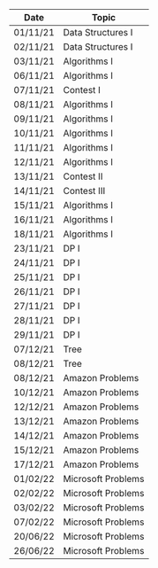 |  Date  |      Topic        |
|--------|-------------------|
|01/11/21| Data Structures I |
|02/11/21| Data Structures I |
|03/11/21| Algorithms I      |
|06/11/21| Algorithms I      |
|07/11/21| Contest I         |
|08/11/21| Algorithms I      |
|09/11/21| Algorithms I      |
|10/11/21| Algorithms I      |
|11/11/21| Algorithms I      |
|12/11/21| Algorithms I      |
|13/11/21| Contest II        |
|14/11/21| Contest III       |
|15/11/21| Algorithms I      |
|16/11/21| Algorithms I      |
|18/11/21| Algorithms I      |
|23/11/21| DP I              |
|24/11/21| DP I              |
|25/11/21| DP I              |
|26/11/21| DP I              |
|27/11/21| DP I              |
|28/11/21| DP I              |
|29/11/21| DP I              |
|07/12/21| Tree              |
|08/12/21| Tree              |
|08/12/21| Amazon Problems   |
|10/12/21| Amazon Problems   |
|12/12/21| Amazon Problems   |
|13/12/21| Amazon Problems   |
|14/12/21| Amazon Problems   |
|15/12/21| Amazon Problems   |
|17/12/21| Amazon Problems   |
|01/02/22| Microsoft Problems|
|02/02/22| Microsoft Problems|
|03/02/22| Microsoft Problems|
|07/02/22| Microsoft Problems|
|20/06/22| Microsoft Problems|
|26/06/22| Microsoft Problems|
